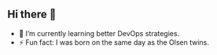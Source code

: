 ## Hi there 👋
- 🌱 I’m currently learning better DevOps strategies.
- ⚡ Fun fact: I was born on the same day as the Olsen twins.


<!--
**kask-vulcan/kask-vulcan** is a ✨ _special_ ✨ repository because its `README.md` (this file) appears on your GitHub profile.

Here are some ideas to get you started:

- 🔭 I’m currently working on ...
- 🌱 I’m currently learning ...
- 👯 I’m looking to collaborate on ...
- 🤔 I’m looking for help with ...
- 💬 Ask me about ...
- 📫 How to reach me: ...
- 😄 Pronouns: ...
- ⚡ Fun fact: ...
-->
